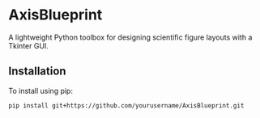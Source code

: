# AxisBlueprint

A lightweight Python toolbox for designing scientific figure layouts with a Tkinter GUI.

## Installation

To install using pip:

```
pip install git+https://github.com/yourusername/AxisBlueprint.git
```